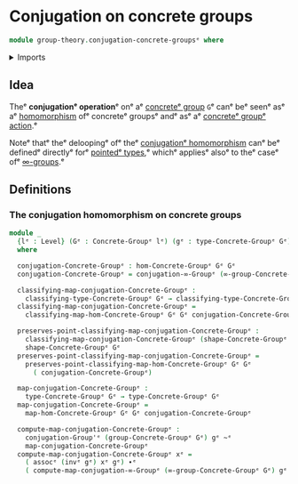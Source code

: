 # Conjugation on concrete groups

```agda
module group-theory.conjugation-concrete-groupsᵉ where
```

<details><summary>Imports</summary>

```agda
open import foundation.homotopiesᵉ
open import foundation.identity-typesᵉ
open import foundation.universe-levelsᵉ

open import group-theory.concrete-groupsᵉ
open import group-theory.conjugationᵉ
open import group-theory.homomorphisms-concrete-groupsᵉ

open import higher-group-theory.conjugationᵉ
```

</details>

## Idea

Theᵉ **conjugationᵉ operation**ᵉ onᵉ aᵉ
[concreteᵉ group](group-theory.concrete-groups.mdᵉ) `G`ᵉ canᵉ beᵉ seenᵉ asᵉ aᵉ
[homomorphism](group-theory.homomorphisms-concrete-groups.mdᵉ) ofᵉ concreteᵉ groupsᵉ
andᵉ asᵉ aᵉ [concreteᵉ groupᵉ action](group-theory.concrete-group-actions.md).ᵉ

Noteᵉ thatᵉ theᵉ deloopingᵉ ofᵉ theᵉ
[conjugationᵉ homomorphism](structured-types.conjugation-pointed-types.mdᵉ) canᵉ beᵉ
definedᵉ directlyᵉ forᵉ [pointedᵉ types](structured-types.pointed-types.md),ᵉ whichᵉ
appliesᵉ alsoᵉ to theᵉ caseᵉ ofᵉ [∞-groups](higher-group-theory.higher-groups.md).ᵉ

## Definitions

### The conjugation homomorphism on concrete groups

```agda
module _
  {lᵉ : Level} (Gᵉ : Concrete-Groupᵉ lᵉ) (gᵉ : type-Concrete-Groupᵉ Gᵉ)
  where

  conjugation-Concrete-Groupᵉ : hom-Concrete-Groupᵉ Gᵉ Gᵉ
  conjugation-Concrete-Groupᵉ = conjugation-∞-Groupᵉ (∞-group-Concrete-Groupᵉ Gᵉ) gᵉ

  classifying-map-conjugation-Concrete-Groupᵉ :
    classifying-type-Concrete-Groupᵉ Gᵉ → classifying-type-Concrete-Groupᵉ Gᵉ
  classifying-map-conjugation-Concrete-Groupᵉ =
    classifying-map-hom-Concrete-Groupᵉ Gᵉ Gᵉ conjugation-Concrete-Groupᵉ

  preserves-point-classifying-map-conjugation-Concrete-Groupᵉ :
    classifying-map-conjugation-Concrete-Groupᵉ (shape-Concrete-Groupᵉ Gᵉ) ＝ᵉ
    shape-Concrete-Groupᵉ Gᵉ
  preserves-point-classifying-map-conjugation-Concrete-Groupᵉ =
    preserves-point-classifying-map-hom-Concrete-Groupᵉ Gᵉ Gᵉ
      ( conjugation-Concrete-Groupᵉ)

  map-conjugation-Concrete-Groupᵉ :
    type-Concrete-Groupᵉ Gᵉ → type-Concrete-Groupᵉ Gᵉ
  map-conjugation-Concrete-Groupᵉ =
    map-hom-Concrete-Groupᵉ Gᵉ Gᵉ conjugation-Concrete-Groupᵉ

  compute-map-conjugation-Concrete-Groupᵉ :
    conjugation-Group'ᵉ (group-Concrete-Groupᵉ Gᵉ) gᵉ ~ᵉ
    map-conjugation-Concrete-Groupᵉ
  compute-map-conjugation-Concrete-Groupᵉ xᵉ =
    ( assocᵉ (invᵉ gᵉ) xᵉ gᵉ) ∙ᵉ
    ( compute-map-conjugation-∞-Groupᵉ (∞-group-Concrete-Groupᵉ Gᵉ) gᵉ xᵉ)
```